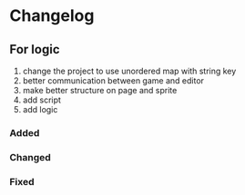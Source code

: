 # Changelog

## For logic
1. change the project to use unordered map with string key
2. better communication between game and editor
3. make better structure on page and sprite
4. add script
5. add logic

### Added



### Changed


### Fixed


